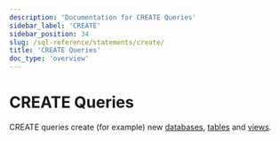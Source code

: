 ```yaml
---
description: 'Documentation for CREATE Queries'
sidebar_label: 'CREATE'
sidebar_position: 34
slug: /sql-reference/statements/create/
title: 'CREATE Queries'
doc_type: 'overview'
---
```


# CREATE Queries

CREATE queries create (for example) new [databases](/sql-reference/statements/create/database.md), [tables](/sql-reference/statements/create/table.md) and [views](/sql-reference/statements/create/view.md).

